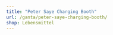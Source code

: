 ```yaml
---
title: "Peter Saye Charging Booth"
url: /ganta/peter-saye-charging-booth/
shop: Lebensmittel
---
```

